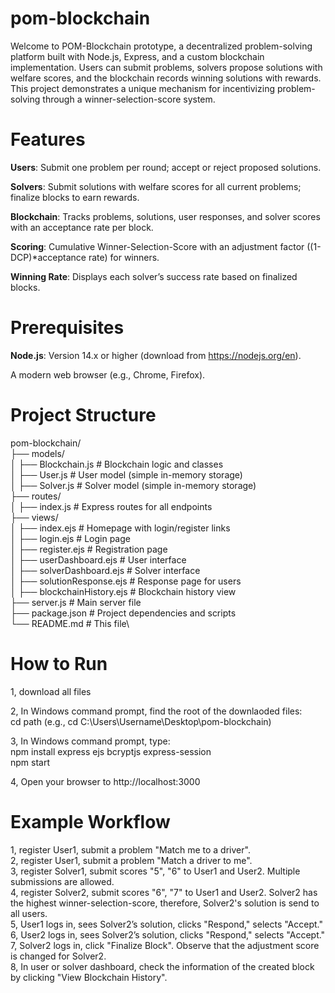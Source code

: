 # pom-blockchain

Welcome to POM-Blockchain prototype, a decentralized problem-solving platform built with Node.js, Express, and a custom blockchain implementation. Users can submit problems, solvers propose solutions with welfare scores, and the blockchain records winning solutions with rewards. This project demonstrates a unique mechanism for incentivizing problem-solving through a winner-selection-score system.

# Features
**Users**: Submit one problem per round; accept or reject proposed solutions.

**Solvers**: Submit solutions with welfare scores for all current problems; finalize blocks to earn rewards.

**Blockchain**: Tracks problems, solutions, user responses, and solver scores with an acceptance rate per block.

**Scoring**: Cumulative Winner-Selection-Score with an adjustment factor ((1-DCP)*acceptance rate) for winners.

**Winning Rate**: Displays each solver’s success rate based on finalized blocks.

# Prerequisites
**Node.js**: Version 14.x or higher (download from https://nodejs.org/en).

A modern web browser (e.g., Chrome, Firefox).

# Project Structure
pom-blockchain/\
├── models/\
│   ├── Blockchain.js  # Blockchain logic and classes\
│   ├── User.js       # User model (simple in-memory storage)\
│   ├── Solver.js     # Solver model (simple in-memory storage)\
├── routes/\
│   ├── index.js      # Express routes for all endpoints\
├── views/\
│   ├── index.ejs     # Homepage with login/register links\
│   ├── login.ejs     # Login page\
│   ├── register.ejs  # Registration page\
│   ├── userDashboard.ejs  # User interface\
│   ├── solverDashboard.ejs  # Solver interface\
│   ├── solutionResponse.ejs  # Response page for users\
│   ├── blockchainHistory.ejs  # Blockchain history view\
├── server.js         # Main server file\
├── package.json      # Project dependencies and scripts\
└── README.md         # This file\

# How to Run
1, download all files

2, In Windows command prompt, find the root of the downlaoded files:\
cd path (e.g., cd C:\Users\Username\Desktop\pom-blockchain)

3, In Windows command prompt, type:\
npm install express ejs bcryptjs express-session\
npm start

4, Open your browser to http://localhost:3000

# Example Workflow
1, register User1, submit a problem "Match me to a driver".\
2, register User1, submit a problem "Match a driver to me".\
3, register Solver1, submit scores "5", "6" to User1 and User2. Multiple submissions are allowed.\
4, register Solver2, submit scores "6", "7" to User1 and User2. Solver2 has the highest winner-selection-score, therefore, Solver2's solution is send to all users.\
5, User1 logs in, sees Solver2’s solution, clicks "Respond," selects "Accept."\
6, User2 logs in, sees Solver2’s solution, clicks "Respond," selects "Accept."\
7, Solver2 logs in, click "Finalize Block". Observe that the adjustment score is changed for Solver2.\
8, In user or solver dashboard, check the information of the created block by clicking "View Blockchain History".
